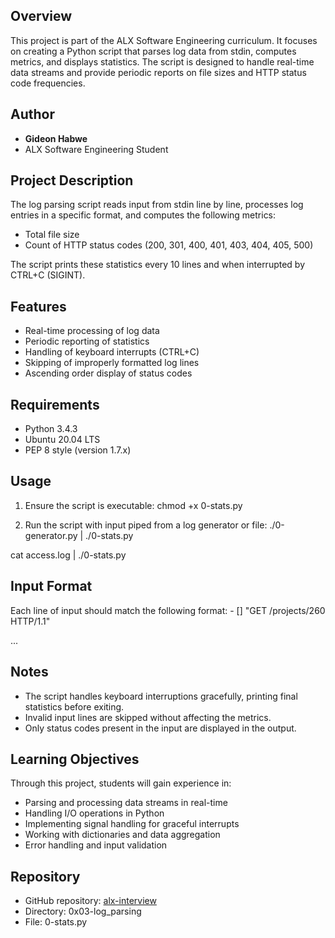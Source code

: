 ## Overview
This project is part of the ALX Software Engineering curriculum. It focuses on creating a Python script that parses log data from stdin, computes metrics, and displays statistics. The script is designed to handle real-time data streams and provide periodic reports on file sizes and HTTP status code frequencies.

## Author
- **Gideon Habwe**
- ALX Software Engineering Student

## Project Description
The log parsing script reads input from stdin line by line, processes log entries in a specific format, and computes the following metrics:
- Total file size
- Count of HTTP status codes (200, 301, 400, 401, 403, 404, 405, 500)

The script prints these statistics every 10 lines and when interrupted by CTRL+C (SIGINT).

## Features
- Real-time processing of log data
- Periodic reporting of statistics
- Handling of keyboard interrupts (CTRL+C)
- Skipping of improperly formatted log lines
- Ascending order display of status codes

## Requirements
- Python 3.4.3
- Ubuntu 20.04 LTS
- PEP 8 style (version 1.7.x)

## Usage
1. Ensure the script is executable:
chmod +x 0-stats.py

2. Run the script with input piped from a log generator or file:
./0-generator.py | ./0-stats.py

cat access.log | ./0-stats.py

## Input Format
Each line of input should match the following format:
<IP Address> - [<date>] "GET /projects/260 HTTP/1.1" <status code> <file size>

...

## Notes
- The script handles keyboard interruptions gracefully, printing final statistics before exiting.
- Invalid input lines are skipped without affecting the metrics.
- Only status codes present in the input are displayed in the output.

## Learning Objectives
Through this project, students will gain experience in:
- Parsing and processing data streams in real-time
- Handling I/O operations in Python
- Implementing signal handling for graceful interrupts
- Working with dictionaries and data aggregation
- Error handling and input validation

## Repository
- GitHub repository: [alx-interview](https://github.com/zhabwe254/alx-interview)
- Directory: 0x03-log_parsing
- File: 0-stats.py
